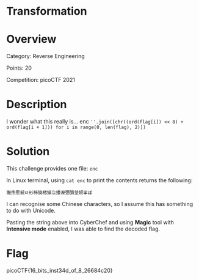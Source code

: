 # Transformation

# Overview
Category: Reverse Engineering

Points: 20

Competition: picoCTF 2021

# Description
I wonder what this really is... enc `''.join([chr((ord(flag[i]) << 8) + ord(flag[i + 1])) for i in range(0, len(flag), 2)])`

# Solution
This challenge provides one file: `enc`

In Linux terminal, using `cat enc` to print the contents returns the following:

`灩捯䍔䙻ㄶ形楴獟楮獴㌴摟潦弸弲㘶㠴挲ぽ`

I can recognise some Chinese characters, so I assume this has something to do with Unicode.

Pasting the string above into CyberChef and using <b>Magic</b> tool with <b>Intensive mode</b> enabled, I was able to find the decoded flag.

# Flag
picoCTF{16_bits_inst34d_of_8_26684c20}
